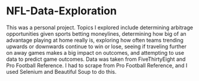 # NFL-Data-Exploration
This was a personal project. Topics I explored include determining arbitrage opportunities given sports betting moneylines, determining how big of an advantage playing at home really is, exploring how often teams trending upwards or downwards continue to win or lose, seeing if traveling further on away games makes a big impact on outcomes, and attempting to use data to predict game outcomes. Data was taken from FiveThirtyEight and Pro Football Reference. I had to scrape from Pro Football Reference, and I used Selenium and Beautiful Soup to do this.  

